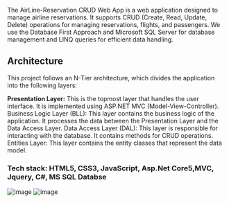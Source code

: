 The AirLine-Reservation CRUD Web App is a web application designed to manage airline reservations. It supports  CRUD (Create, Read, Update, Delete) operations for managing reservations, flights, and passengers. We use the Database First Approach and Microsoft SQL Server for database management and LINQ queries for efficient data handling.

## Architecture
This project follows an N-Tier architecture, which divides the application into the following layers:

**Presentation Layer:** This is the topmost layer that handles the user interface. It is implemented using ASP.NET MVC (Model-View-Controller).
Business Logic Layer (BLL): This layer contains the business logic of the application. It processes the data between the Presentation Layer and the Data Access Layer.
Data Access Layer (DAL): This layer is responsible for interacting with the database. It contains methods for CRUD operations.
Entities Layer: This layer contains the entity classes that represent the data model.

### Tech stack: HTML5, CSS3, JavaScript, Asp.Net Core5,MVC, Jquery, C#, MS SQL Databse

![image](https://github.com/user-attachments/assets/72b6bbe0-205d-411e-8f4f-e8a0f4d100c4)
![image](https://github.com/user-attachments/assets/76454625-8c0a-4edb-aadf-a919b46932de)

